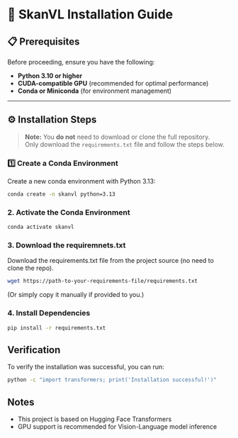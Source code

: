 # 🧠 SkanVL Installation Guide

## 📋 Prerequisites
Before proceeding, ensure you have the following:
- **Python 3.10 or higher**  
- **CUDA-compatible GPU** (recommended for optimal performance)  
- **Conda or Miniconda** (for environment management)

---

## ⚙️ Installation Steps

> **Note:** You **do not** need to download or clone the full repository.  
> Only download the `requirements.txt` file and follow the steps below.

### 1️⃣ Create a Conda Environment
Create a new conda environment with Python 3.13:

```bash
conda create -n skanvl python=3.13
```

### 2. Activate the Conda Environment
```bash
conda activate skanvl
```

### 3. Download the requiremnets.txt
Download the requirements.txt file from the project source (no need to clone the repo).

```bash
wget https://path-to-your-requirements-file/requirements.txt
```
(Or simply copy it manually if provided to you.)

### 4. Install Dependencies
```bash
pip install -r requirements.txt
```

## Verification
To verify the installation was successful, you can run:
```bash
python -c "import transformers; print('Installation successful!')"
```

## Notes
- This project is based on Hugging Face Transformers
- GPU support is recommended for Vision-Language model inference
